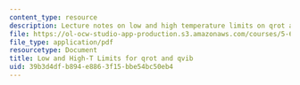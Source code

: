 ```yaml
---
content_type: resource
description: Lecture notes on low and high temperature limits on qrot and qvib.
file: https://ol-ocw-studio-app-production.s3.amazonaws.com/courses/5-62-physical-chemistry-ii-spring-2008/39b3d4dfb894e8863f15bbe54bc50eb4_14_562ln08.pdf
file_type: application/pdf
resourcetype: Document
title: Low and High-T Limits for qrot and qvib
uid: 39b3d4df-b894-e886-3f15-bbe54bc50eb4
---
```

